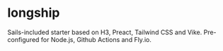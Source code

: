 # longship

Sails-included starter based on H3, Preact, Tailwind CSS and Vike. Pre-configured for Node.js, Github Actions and Fly.io.
